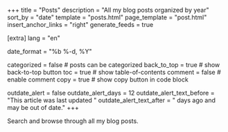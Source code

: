 +++
title = "Posts"
description = "All my blog posts organized by year"
sort_by = "date"
template = "posts.html"
page_template = "post.html"
insert_anchor_links = "right"
generate_feeds = true

[extra]
lang = "en"

date_format = "%b %-d, %Y"

categorized = false # posts can be categorized
back_to_top = true # show back-to-top button
toc = true # show table-of-contents
comment = false # enable comment
copy = true # show copy button in code block

outdate_alert = false
outdate_alert_days = 12
outdate_alert_text_before = "This article was last updated "
outdate_alert_text_after = " days ago and may be out of date."
+++

Search and browse through all my blog posts.
